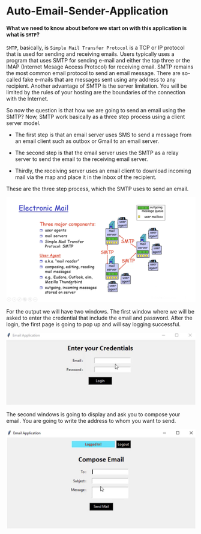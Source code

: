 # Auto-Email-Sender-Application


#### What we need to know about before we start on with this application is what is ``SMTP``? 

`SMTP`, basically, is `Simple Mail Transfer Protocol` is a TCP or IP protocol that is used for sending and receiving emails. Users typically uses a program that uses SMTP for sending e-mail and either the top three or the IMAP (Internet Mesage Access Protocol) for receiving email.  SMTP remains the most common email protocol to send an email message. There are so-called fake e-mails that are messages sent using any address to any recipient. Another advantage of SMTP is the server limitation. You will be limited by the rules of your hosting are the boundaries of the connection with the Internet.

So now the question is that how we are going to send an email using the SMTP? Now, SMTP work basically as a three step process using a client server model. 

- The first step is that an email server uses SMS to send a message from an email client such as outbox or Gmail to an email server.

- The second step is that the email server uses the SMTP as a relay server to send the email to the receiving email server.

- Thirdly, the receiving server uses an email client to download incoming mail via the map and place it in the inbox of the recipient.

These are the three step process, which the SMTP uses to send an email.

<div align="center">
    <img src="img1.jpg" width="550px"</img> 
</div>







For the output we will have two windows. The first window where we will be asked to enter the credential that include the email and password. After the login, the first page is going to pop up and will say logging successful. 

<div align="center">
    <img src="Img4.JPG" width="550px"</img> 
</div>


The second windows is going to display and ask you to compose your email. You are going to write the address to whom you want to send.

<div align="center">
    <img src="Img5.JPG" width="550px"</img> 
</div>
